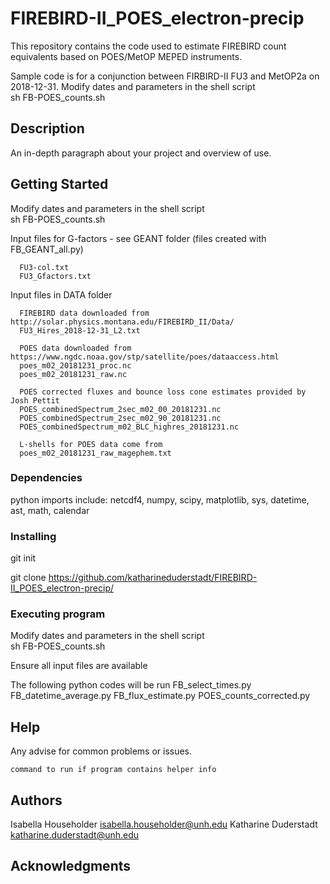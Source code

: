 # FIREBIRD-II_POES_electron-precip


This repository contains the code used to estimate FIREBIRD count equivalents 
based on POES/MetOP MEPED instruments. 

Sample code is for a conjunction between FIRBIRD-II FU3 and MetOP2a on 2018-12-31.
Modify dates and parameters in the shell script  
      sh FB-POES_counts.sh

## Description

An in-depth paragraph about your project and overview of use.

## Getting Started

Modify dates and parameters in the shell script  
      sh FB-POES_counts.sh

Input files for G-factors - see GEANT folder (files created with FB_GEANT_all.py) 

      FU3-col.txt
      FU3_Gfactors.txt

Input files in DATA folder

      FIREBIRD data downloaded from http://solar.physics.montana.edu/FIREBIRD_II/Data/ 
      FU3_Hires_2018-12-31_L2.txt

      POES data downloaded from https://www.ngdc.noaa.gov/stp/satellite/poes/dataaccess.html 
      poes_m02_20181231_proc.nc
      poes_m02_20181231_raw.nc

      POES corrected fluxes and bounce loss cone estimates provided by Josh Pettit 
      POES_combinedSpectrum_2sec_m02_00_20181231.nc
      POES_combinedSpectrum_2sec_m02_90_20181231.nc
      POES_combinedSpectrum_m02_BLC_highres_20181231.nc

      L-shells for POES data come from 
      poes_m02_20181231_raw_magephem.txt

### Dependencies

python imports include: netcdf4, numpy, scipy, matplotlib, sys, datetime, ast, math, calendar

### Installing

git init

git clone https://github.com/katharineduderstadt/FIREBIRD-II_POES_electron-precip/


### Executing program

Modify dates and parameters in the shell script  
      sh FB-POES_counts.sh

Ensure all input files are available 

The following python codes will be run
      FB_select_times.py
      FB_datetime_average.py
      FB_flux_estimate.py
      POES_counts_corrected.py

## Help

Any advise for common problems or issues.
```
command to run if program contains helper info
```

## Authors

Isabella Householder   isabella.householder@unh.edu 
Katharine Duderstadt   katharine.duderstadt@unh.edu


## Acknowledgments







